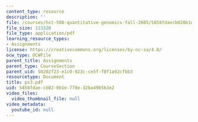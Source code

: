 ```yaml
---
content_type: resource
description: ''
file: /courses/hst-508-quantitative-genomics-fall-2005/5858fdaecb020b1e778e32ba49b5b3e2_ps3.pdf
file_size: 113320
file_type: application/pdf
learning_resource_types:
- Assignments
license: https://creativecommons.org/licenses/by-nc-sa/4.0/
ocw_type: OCWFile
parent_title: Assignments
parent_type: CourseSection
parent_uid: 50202f23-e1c0-923c-ce5f-f0f1a92cfbb3
resourcetype: Document
title: ps3.pdf
uid: 5858fdae-cb02-0b1e-778e-32ba49b5b3e2
video_files:
  video_thumbnail_file: null
video_metadata:
  youtube_id: null
---
```

